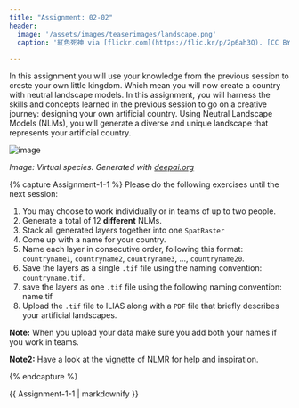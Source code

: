 ```yaml
---
title: "Assignment: 02-02"
header:
  image: '/assets/images/teaserimages/landscape.png'
  caption: '紅色死神 via [flickr.com](https://flic.kr/p/2p6ah3Q). [CC BY-NC-SA 2.0](https://creativecommons.org/licenses/by-nc-sa/2.0/). Image cropped.'
  
---
```





In this assignment you will use your knowledge from the previous session to creste your own little kingdom. Which mean you will now create a country with neutral landscape models. 
In this assignment, you will harness the skills and concepts learned in the previous session to go on a creative journey: designing your own artificial country. Using Neutral Landscape Models (NLMs), you will generate a diverse and unique landscape that represents your artificial country.
<!--more-->



![image](../assets/images/unit02/virtualspecies.png)

*Image: Virtual species. Generated with [deepai.org](https://deepai.org/machine-learning-model/cyberpunk-generator)*


{% capture Assignment-1-1 %}
Please do the following exercises until the next session:

1. You may choose to work individually or in teams of up to two people.
1. Generate a total of 12 **different** NLMs.
1. Stack all generated layers together into one `SpatRaster`
1. Come up with a name for your country.
1. Name each layer in consecutive order, following this format: `countryname1`, `countryname2`, `countryname3`, ..., `countryname20`.
1. Save the layers as a single `.tif` file using the naming convention: `countryname.tif`.
1. save the layers as one `.tif` file using the following naming convention: name.tif
1. Upload the `.tif` file to ILIAS along with a `PDF` file that briefly describes your artificial landscapes.


**Note:** When you upload your data make sure you add both your names if you work in teams.

**Note2:** Have a look at the [vignette](https://ropensci.github.io/NLMR/index.html) of NLMR for help and inspiration. 

{% endcapture %}
<div class="notice--success">
  {{ Assignment-1-1 | markdownify }}
</div> 
